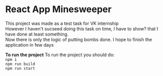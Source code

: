 # React App Minesweeper

This project was made as a test task for VK internship  
However I haven't sucseed doing this task on time, I have to show? that I have done at least something.  
Now there is only the logic of putting bombs done.
I hope to finish the application in few days


**To run the project**
To run the project you should do:  
`npm i`  
`npm run build`  
`npm run start`  